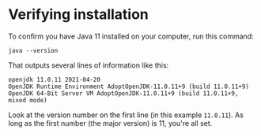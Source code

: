 # Verifying installation

To confirm you have Java 11 installed on your computer, run this command:
```shell
java --version
```

That outputs several lines of information like this:
```
openjdk 11.0.11 2021-04-20
OpenJDK Runtime Environment AdoptOpenJDK-11.0.11+9 (build 11.0.11+9)
OpenJDK 64-Bit Server VM AdoptOpenJDK-11.0.11+9 (build 11.0.11+9, mixed mode)
```

Look at the version number on the first line (in this example `11.0.11`). As long as the first number (the major version) is 11, you're all set.